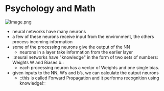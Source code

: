 # Psychology and Math

![Image.png](Lecture%209.assets/Image.png)

- neural networks have many neurons
- a few of these neurons receive input from the environment, the others process incoming information
- some of the processing neurons give the output of the NN
   - neurons in a layer take information from the earlier layer
- ::neural networks have "knowledge" in the form of two sets of numbers: Weights W and Biases b::
   - each processing neuron has a vector of Weights and one single bias.
- given inputs to the NN, W’s and b’s, we can calculate the output neurons
   - ::this is called Forward Propagation and it performs recognition using knowledge!::

